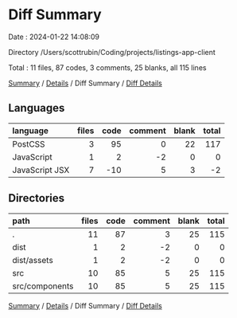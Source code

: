 # Diff Summary

Date : 2024-01-22 14:08:09

Directory /Users/scottrubin/Coding/projects/listings-app-client

Total : 11 files,  87 codes, 3 comments, 25 blanks, all 115 lines

[Summary](results.md) / [Details](details.md) / Diff Summary / [Diff Details](diff-details.md)

## Languages
| language | files | code | comment | blank | total |
| :--- | ---: | ---: | ---: | ---: | ---: |
| PostCSS | 3 | 95 | 0 | 22 | 117 |
| JavaScript | 1 | 2 | -2 | 0 | 0 |
| JavaScript JSX | 7 | -10 | 5 | 3 | -2 |

## Directories
| path | files | code | comment | blank | total |
| :--- | ---: | ---: | ---: | ---: | ---: |
| . | 11 | 87 | 3 | 25 | 115 |
| dist | 1 | 2 | -2 | 0 | 0 |
| dist/assets | 1 | 2 | -2 | 0 | 0 |
| src | 10 | 85 | 5 | 25 | 115 |
| src/components | 10 | 85 | 5 | 25 | 115 |

[Summary](results.md) / [Details](details.md) / Diff Summary / [Diff Details](diff-details.md)